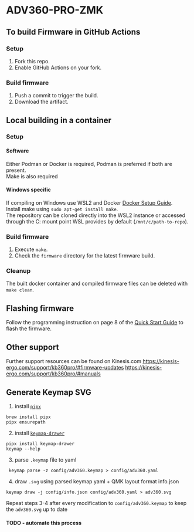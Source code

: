 # ADV360-PRO-ZMK

## To build Firmware in GitHub Actions

### Setup

1. Fork this repo.
2. Enable GitHub Actions on your fork.

### Build firmware

1. Push a commit to trigger the build.
2. Download the artifact.

## Local building in a container

### Setup

#### Software

Either Podman or Docker is required, Podman is preferred if both are present.\
Make is also required

#### Windows specific
If compiling on Windows use WSL2 and Docker [Docker Setup Guide](https://docs.docker.com/desktop/windows/wsl/).\
Install make using `sudo apt-get install make`.\
The repository can be cloned directly into the WSL2 instance or accessed through the C: mount point WSL provides by default (`/mnt/c/path-to-repo`).

### Build firmware

1. Execute `make`.
2. Check the `firmware` directory for the latest firmware build.

### Cleanup

The built docker container and compiled firmware files can be deleted with `make clean`.

## Flashing firmware

Follow the programming instruction on page 8 of the [Quick Start Guide](https://kinesis-ergo.com/wp-content/uploads/Advantage360-Professional-QSG-v8-25-22.pdf) to flash the firmware.

## Other support

Further support resources can be found on Kinesis.com
https://kinesis-ergo.com/support/kb360pro/#firmware-updates
https://kinesis-ergo.com/support/kb360pro/#manuals


## Generate Keymap SVG




1. install [`pipx`](https://pypa.github.io/pipx/)
```
brew install pipx
pipx ensurepath
```

2. install [`keymap-drawer`](https://github.com/caksoylar/keymap-drawer)
```
pipx install keymap-drawer
keymap --help
```

3. parse `.keymap` file to yaml
```
 keymap parse -z config/adv360.keymap > config/adv360.yaml
```

4. draw `.svg` using parsed keymap yaml + QMK layout format info.json
```
keymap draw -j config/info.json config/adv360.yaml > adv360.svg
```

Repeat steps 3-4 after every modification to `config/adv360.keymap` to keep the `adv360.svg` up to date

#### TODO - automate this process